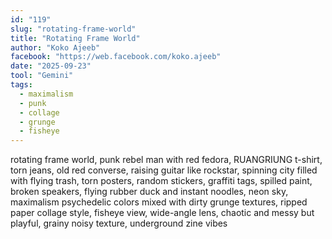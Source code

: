 ```yaml
---
id: "119"
slug: "rotating-frame-world"
title: "Rotating Frame World"
author: "Koko Ajeeb"
facebook: "https://web.facebook.com/koko.ajeeb"
date: "2025-09-23"
tool: "Gemini"
tags:
  - maximalism
  - punk
  - collage
  - grunge
  - fisheye
---
```


rotating frame world, punk rebel man with red fedora, RUANGRIUNG t-shirt, torn jeans, old red converse, raising guitar like rockstar, spinning city filled with flying trash, torn posters, random stickers, graffiti tags, spilled paint, broken speakers, flying rubber duck and instant noodles, neon sky, maximalism psychedelic colors mixed with dirty grunge textures, ripped paper collage style, fisheye view, wide-angle lens, chaotic and messy but playful, grainy noisy texture, underground zine vibes
